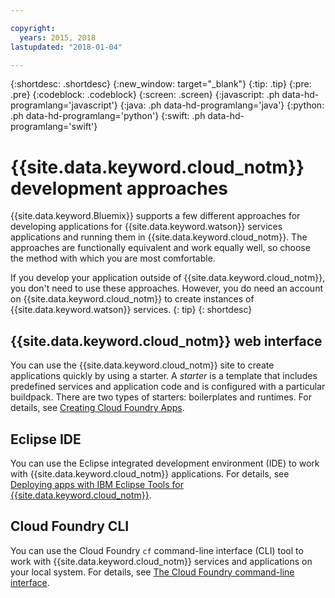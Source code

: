 ```yaml
---

copyright:
  years: 2015, 2018
lastupdated: "2018-01-04"

---
```


{:shortdesc: .shortdesc}
{:new_window: target="_blank"}
{:tip: .tip}
{:pre: .pre}
{:codeblock: .codeblock}
{:screen: .screen}
{:javascript: .ph data-hd-programlang='javascript'}
{:java: .ph data-hd-programlang='java'}
{:python: .ph data-hd-programlang='python'}
{:swift: .ph data-hd-programlang='swift'}

# {{site.data.keyword.cloud_notm}} development approaches

{{site.data.keyword.Bluemix}} supports a few different approaches for developing applications for {{site.data.keyword.watson}} services applications and running them in {{site.data.keyword.cloud_notm}}. The approaches are functionally equivalent and work equally well, so choose the method with which you are most comfortable.

If you develop your application outside of {{site.data.keyword.cloud_notm}}, you don't need to use these approaches. However, you do need an account on {{site.data.keyword.cloud_notm}} to create instances of {{site.data.keyword.watson}} services.
{: tip}
{: shortdesc}

## {{site.data.keyword.cloud_notm}} web interface

You can use the {{site.data.keyword.cloud_notm}} site to create applications quickly by using a starter.  A *starter* is a template that includes predefined services and application code and is configured with a particular buildpack. There are two types of starters: boilerplates and runtimes. For details, see [Creating Cloud Foundry Apps](/docs/cfapps/index.html).

## Eclipse IDE

You can use the Eclipse integrated development environment (IDE) to work with {{site.data.keyword.cloud_notm}} applications. For details, see [Deploying apps with IBM Eclipse Tools for {{site.data.keyword.cloud_notm}}](/docs/manageapps/eclipsetools/eclipsetools.html).

## Cloud Foundry CLI

You can use the Cloud Foundry `cf` command-line interface (CLI) tool to work with {{site.data.keyword.cloud_notm}} services and applications on your local system. For details, see [The Cloud Foundry command-line interface](/docs/services/watson/getting-started-cf.html).
